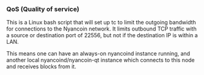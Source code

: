 ### QoS (Quality of service) ###

This is a Linux bash script that will set up tc to limit the outgoing bandwidth for connections to the Nyancoin network. It limits outbound TCP traffic with a source or destination port of 22556, but not if the destination IP is within a LAN.

This means one can have an always-on nyancoind instance running, and another local nyancoind/nyancoin-qt instance which connects to this node and receives blocks from it.
